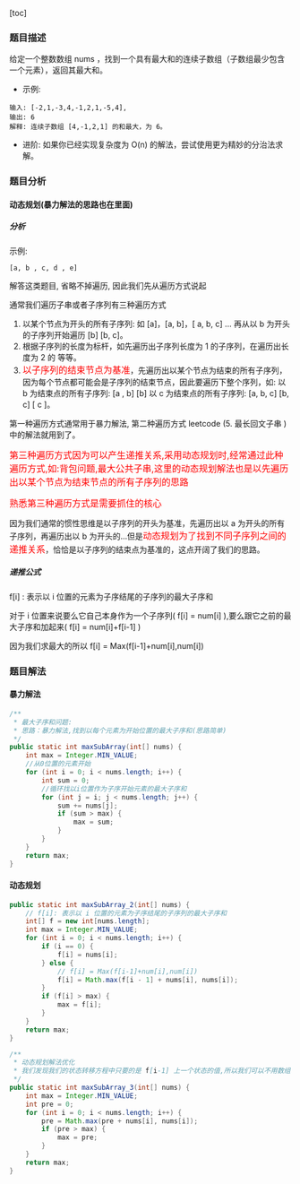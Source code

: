 [toc]

### 题目描述

给定一个整数数组 nums ，找到一个具有最大和的连续子数组（子数组最少包含一个元素），返回其最大和。

- 示例:
```
输入: [-2,1,-3,4,-1,2,1,-5,4],
输出: 6
解释: 连续子数组 [4,-1,2,1] 的和最大，为 6。
```
- 进阶:
如果你已经实现复杂度为 O(n) 的解法，尝试使用更为精妙的分治法求解。

### 题目分析

#### 动态规划(暴力解法的思路也在里面)

##### 分析

示例:
```
[a, b , c, d , e]
```

解答这类题目, 省略不掉遍历, 因此我们先从遍历方式说起

通常我们遍历子串或者子序列有三种遍历方式
1. 以某个节点为开头的所有子序列: 如 [a]，[a, b]，[ a, b, c] ... 再从以 b 为开头的子序列开始遍历 [b] [b, c]。
2. 根据子序列的长度为标杆，如先遍历出子序列长度为 1 的子序列，在遍历出长度为 2 的 等等。
3. <font size = 3 color = red>以子序列的结束节点为基准</font>，先遍历出以某个节点为结束的所有子序列，因为每个节点都可能会是子序列的结束节点，因此要遍历下整个序列，如: 以 b 为结束点的所有子序列: [a , b] [b] 以 c 为结束点的所有子序列: [a, b, c] [b, c] [ c ]。

第一种遍历方式通常用于暴力解法, 第二种遍历方式 leetcode (5. 最长回文子串 ) 中的解法就用到了。

<font size = 3 color =red>第三种遍历方式因为可以产生递推关系,采用动态规划时,经常通过此种遍历方式,如:背包问题,最大公共子串,这里的动态规划解法也是以先遍历出以某个节点为结束节点的所有子序列的思路</font>

<font size = 3 color =red>熟悉第三种遍历方式是需要抓住的核心</font>

因为我们通常的惯性思维是以子序列的开头为基准，先遍历出以 a 为开头的所有子序列，再遍历出以 b 为开头的...但是<font size = 3 color =red>动态规划为了找到不同子序列之间的递推关系</font>，恰恰是以子序列的结束点为基准的，这点开阔了我们的思路。

##### 递推公式

f[i] : 表示以 i 位置的元素为子序结尾的子序列的最大子序和

对于 i 位置来说要么它自己本身作为一个子序列( f[i] = num[i] ),要么跟它之前的最大子序和加起来( f[i] = num[i]+f[i-1] )

因为我们求最大的所以 f[i] = Max(f[i-1]+num[i],num[i])

### 题目解法

#### 暴力解法

```java
/**
 * 最大子序和问题:
 * 思路：暴力解法,找到以每个元素为开始位置的最大子序和(思路简单)
 */
public static int maxSubArray(int[] nums) {
    int max = Integer.MIN_VALUE;
    //从0位置的元素开始
    for (int i = 0; i < nums.length; i++) {
        int sum = 0;
        //循环找以i位置作为子序开始元素的最大子序和
        for (int j = i; j < nums.length; j++) {
            sum += nums[j];
            if (sum > max) {
                max = sum;
            }
        }
    }
    return max;
}
```
#### 动态规划

```java
public static int maxSubArray_2(int[] nums) {
    // f[i]: 表示以 i 位置的元素为子序结尾的子序列的最大子序和
    int[] f = new int[nums.length];
    int max = Integer.MIN_VALUE;
    for (int i = 0; i < nums.length; i++) {
        if (i == 0) {
            f[i] = nums[i];
        } else {
            // f[i] = Max(f[i-1]+num[i],num[i])
            f[i] = Math.max(f[i - 1] + nums[i], nums[i]);
        }
        if (f[i] > max) {
            max = f[i];
        }
    }
    return max;
}
```

```java
/**
 * 动态规划解法优化
 * 我们发现我们的状态转移方程中只要的是 f[i-1] 上一个状态的值,所以我们可以不用数组 f[],而实简单的只用一个变量代表 f[i-1]就ok了
 */
public static int maxSubArray_3(int[] nums) {
    int max = Integer.MIN_VALUE;
    int pre = 0;
    for (int i = 0; i < nums.length; i++) {
        pre = Math.max(pre + nums[i], nums[i]);
        if (pre > max) {
            max = pre;
        }
    }
    return max;
}
```
